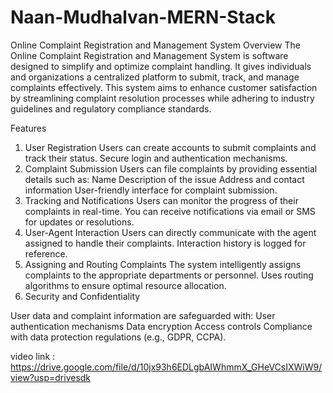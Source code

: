 # Naan-Mudhalvan-MERN-Stack
Online Complaint Registration and Management System
Overview
The Online Complaint Registration and Management System is software designed to simplify and optimize complaint handling. It gives individuals and organizations a centralized platform to submit, track, and manage complaints effectively. This system aims to enhance customer satisfaction by streamlining complaint resolution processes while adhering to industry guidelines and regulatory compliance standards.

Features

1. User Registration
Users can create accounts to submit complaints and track their status.
Secure login and authentication mechanisms.
2. Complaint Submission
Users can file complaints by providing essential details such as:
Name
Description of the issue
Address and contact information
User-friendly interface for complaint submission.
3. Tracking and Notifications
Users can monitor the progress of their complaints in real-time.
You can receive notifications via email or SMS for updates or resolutions.
4. User-Agent Interaction
Users can directly communicate with the agent assigned to handle their complaints.
Interaction history is logged for reference.
5. Assigning and Routing Complaints
The system intelligently assigns complaints to the appropriate departments or personnel.
Uses routing algorithms to ensure optimal resource allocation.
6. Security and Confidentiality

User data and complaint information are safeguarded with:
User authentication mechanisms
Data encryption
Access controls
Compliance with data protection regulations (e.g., GDPR, CCPA).

video link : https://drive.google.com/file/d/10jx93h6EDLgbAIWhmmX_GHeVCsIXWiW9/view?usp=drivesdk
